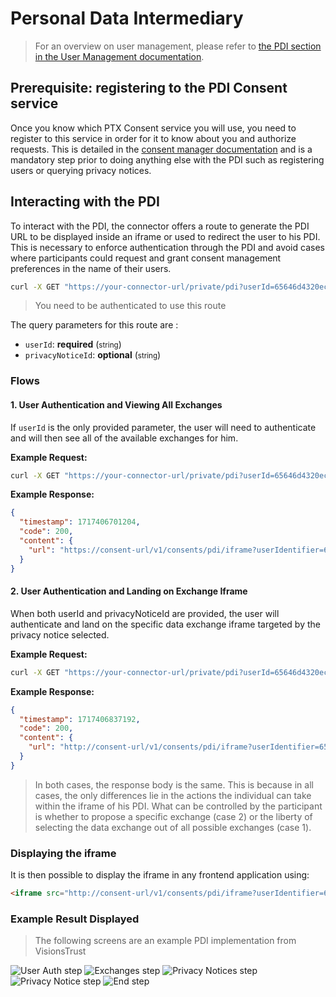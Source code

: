 # Personal Data Intermediary

> For an overview on user management, please refer to [the PDI section in the User Management documentation](./USER_MANAGEMENT.md#the-personal-data-intermediary).

## Prerequisite: registering to the PDI Consent service

Once you know which PTX Consent service you will use, you need to register to this service in order for it to know about you and authorize requests. This is detailed in the [consent manager documentation](https://prometheus-x-association.github.io/consent-manager/#/participants/post_participants) and is a mandatory step prior to doing anything else with the PDI such as registering users or querying privacy notices.

## Interacting with the PDI

To interact with the PDI, the connector offers a route to generate the PDI URL to be displayed inside an iframe or used to redirect the user to his PDI. This is necessary to enforce authentication through the PDI and avoid cases where participants could request and grant consent management preferences in the name of their users.

```bash
curl -X GET "https://your-connector-url/private/pdi?userId=65646d4320ec42ff2e719706"
```
> You need to be authenticated to use this route

The query parameters for this route are :
- `userId`: **required** (<small>string</small>)
- `privacyNoticeId`: **optional** (<small>string</small>)
### Flows

#### 1. User Authentication and Viewing All Exchanges

If `userId` is the only provided parameter, the user will need to authenticate and will then see all of the available exchanges for him.

**Example Request:**

```bash
curl -X GET "https://your-connector-url/private/pdi?userId=65646d4320ec42ff2e719706"
```

**Example Response:**
```json
{
  "timestamp": 1717406701204,
  "code": 200,
  "content": {
    "url": "https://consent-url/v1/consents/pdi/iframe?userIdentifier=65e9bf306f36b34319ef062c&participant=eyJhbGciOiJIUzI1NiIsInR5cCI6IkpXVCJ9.eyJzdWIiOiI2NWU5ZWZhNzc2M2EzNTU4MzI3NGRlYzUiLCJwYXJ0aWNpcGFudF9uYW1lIjoicGFydGljaXBhbnRUd28iLCJpYXQiOjE3MTc0MDY3MDEsImV4cCI6MTcxNzQxMDMwMX0.9Ij81mw0ZTdjcT3T8u_WDZZuxKFjJMm-OywIkBOEIho"
  }
}
```

#### 2. User Authentication and Landing on Exchange Iframe

When both userId and privacyNoticeId are provided, the user will authenticate and land on the specific data exchange iframe targeted by the privacy notice selected.

**Example Request:**

```bash
curl -X GET "https://your-connector-url/private/pdi?userId=65646d4320ec42ff2e719706&privacyNoticeId=66438739aebbc58d5b6bfb68"
```

**Example Response:**
```json
{
  "timestamp": 1717406837192,
  "code": 200,
  "content": {
    "url": "http://consent-url/v1/consents/pdi/iframe?userIdentifier=65e9bf306f36b34319ef062c&participant=eyJhbGciOiJIUzI1NiIsInR5cCI6IkpXVCJ9.eyJzdWIiOiI2NWU5ZWZhNzc2M2EzNTU4MzI3NGRlYzUiLCJwYXJ0aWNpcGFudF9uYW1lIjoicGFydGljaXBhbnRUd28iLCJpYXQiOjE3MTc0MDY4MzcsImV4cCI6MTcxNzQxMDQzN30.JF-BvIccoTYnIitfhcivgnrlL5B81xQRrXD8oNSt2l0&privacyNoticeId=6617ac91dcc9a52416ab08b9"
  }
}
```

> In both cases, the response body is the same. This is because in all cases, the only differences lie in the actions the individual can take within the iframe of his PDI. What can be controlled by the participant is whether to propose a specific exchange (case 2) or the liberty of selecting the data exchange out of all possible exchanges (case 1).

### Displaying the iframe


It is then possible to display the iframe in any frontend application using:
```html
<iframe src="http://consent-url/v1/consents/pdi/iframe?userIdentifier=65e9bf306f36b34319ef062c&participant=eyJhbGciOiJIUzI1NiIsInR5cCI6IkpXVCJ9.eyJzdWIiOiI2NWU5ZWZhNzc2M2EzNTU4MzI3NGRlYzUiLCJwYXJ0aWNpcGFudF9uYW1lIjoicGFydGljaXBhbnRUd28iLCJpYXQiOjE3MTc0MDY4MzcsImV4cCI6MTcxNzQxMDQzN30.JF-BvIccoTYnIitfhcivgnrlL5B81xQRrXD8oNSt2l0&privacyNoticeId=6617ac91dcc9a52416ab08b9"></iframe>
```

### Example Result Displayed

>The following screens are an example PDI implementation from VisionsTrust

![User Auth step](./images/pdi-1.png)
![Exchanges step](./images/pdi-2.png)
![Privacy Notices step](./images/pdi-3.png)
![Privacy Notice step](./images/pdi-4.png)
![End step](./images/pdi-5.png)